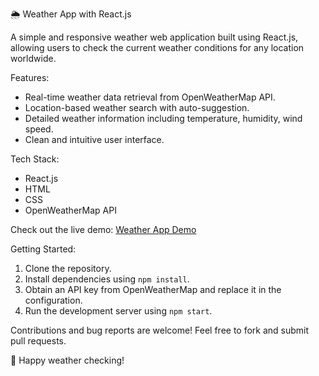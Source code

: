 🌦️ Weather App with React.js

A simple and responsive weather web application built using React.js, allowing users to check the current weather conditions for any location worldwide.

Features:
- Real-time weather data retrieval from OpenWeatherMap API.
- Location-based weather search with auto-suggestion.
- Detailed weather information including temperature, humidity, wind speed.
- Clean and intuitive user interface.

Tech Stack:
- React.js
- HTML
- CSS
- OpenWeatherMap API

Check out the live demo: [Weather App Demo](https://your-demo-link.com)

Getting Started:
1. Clone the repository.
2. Install dependencies using `npm install`.
3. Obtain an API key from OpenWeatherMap and replace it in the configuration.
4. Run the development server using `npm start`.

Contributions and bug reports are welcome! Feel free to fork and submit pull requests.

🚀 Happy weather checking!
